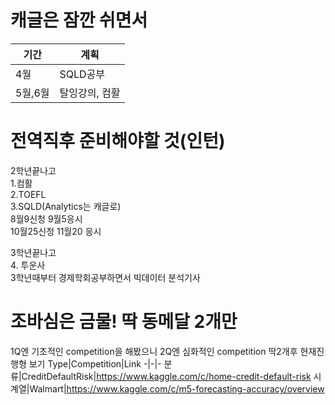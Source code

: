 # 캐글은 잠깐 쉬면서
기간|계획
-|-
4월|SQLD공부 
5월,6월|탈잉강의, 컴활

# 전역직후 준비해야할 것(인턴)
2학년끝나고<br>
1.컴활<br>
2.TOEFL<br>
3.SQLD(Analytics는 캐글로)<br>
8월9신청 9월5응시<br>
10월25신청 11월20 응시<br>

3학년끝나고<br>
4. 투운사<br>
3학년때부터 경제학회공부하면서 빅데이터 분석기사

# 조바심은 금물! 딱 동메달 2개만
1Q엔 기초적인 competition을 해봤으니
2Q엔 심화적인 competition 딱2개후 현재진행형 보기
Type|Competition|Link
-|-|-
분류|CreditDefaultRisk|https://www.kaggle.com/c/home-credit-default-risk
시계열|Walmart|https://www.kaggle.com/c/m5-forecasting-accuracy/overview
